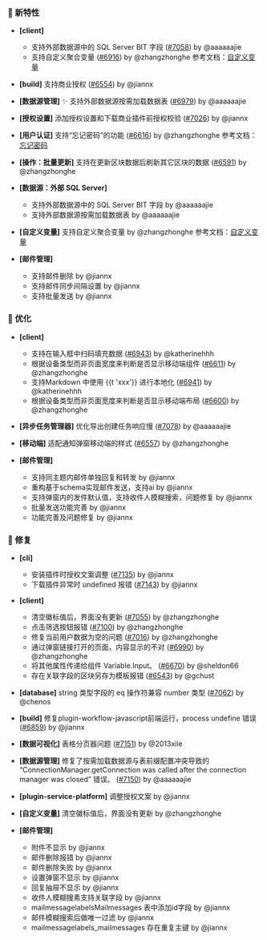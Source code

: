 ### 🎉 新特性

- **[client]**

  - 支持外部数据源中的 SQL Server BIT 字段 ([#7058](https://github.com/nocobase/nocobase/pull/7058)) by @aaaaaajie
  - 支持自定义聚合变量 ([#6916](https://github.com/nocobase/nocobase/pull/6916)) by @zhangzhonghe
    参考文档：[自定义变量](https://pr-383.docs-cn.nocobase.com/handbook/custom-variables)
- **[build]** 支持商业授权 ([#6554](https://github.com/nocobase/nocobase/pull/6554)) by @jiannx
- **[数据源管理]** ✨ 支持外部数据源按需加载数据表 ([#6979](https://github.com/nocobase/nocobase/pull/6979)) by @aaaaaajie
- **[授权设置]** 添加授权设置和下载商业插件前授权校验 ([#7026](https://github.com/nocobase/nocobase/pull/7026)) by @jiannx
- **[用户认证]** 支持“忘记密码”的功能 ([#6616](https://github.com/nocobase/nocobase/pull/6616)) by @zhangzhonghe
  参考文档：[忘记密码](https://docs-cn.nocobase.com/handbook/auth/user#%E5%BF%98%E8%AE%B0%E5%AF%86%E7%A0%81)
- **[操作：批量更新]** 支持在更新区块数据后刷新其它区块的数据 ([#6591](https://github.com/nocobase/nocobase/pull/6591)) by @zhangzhonghe
- **[数据源：外部 SQL Server]**

  - 支持外部数据源中的 SQL Server BIT 字段 by @aaaaaajie
  - 支持外部数据源按需加载数据表 by @aaaaaajie
- **[自定义变量]** 支持自定义聚合变量 by @zhangzhonghe
  参考文档：[自定义变量](https://pr-383.docs-cn.nocobase.com/handbook/custom-variables)
- **[邮件管理]**

  - 支持邮件删除 by @jiannx
  - 支持邮件同步间隔设置 by @jiannx
  - 支持批量发送 by @jiannx

### 🚀 优化

- **[client]**

  - 支持在输入框中扫码填充数据 ([#6943](https://github.com/nocobase/nocobase/pull/6943)) by @katherinehhh
  - 根据设备类型而非页面宽度来判断是否显示移动端组件 ([#6611](https://github.com/nocobase/nocobase/pull/6611)) by @zhangzhonghe
  - 支持Markdown 中使用 {{t 'xxx'}} 进行本地化 ([#6941](https://github.com/nocobase/nocobase/pull/6941)) by @katherinehhh
  - 根据设备类型而非页面宽度来判断是否显示移动端布局 ([#6600](https://github.com/nocobase/nocobase/pull/6600)) by @zhangzhonghe
- **[异步任务管理器]** 优化导出创建任务响应慢 ([#7078](https://github.com/nocobase/nocobase/pull/7078)) by @aaaaaajie
- **[移动端]** 适配通知弹窗移动端的样式 ([#6557](https://github.com/nocobase/nocobase/pull/6557)) by @zhangzhonghe
- **[邮件管理]**

  - 支持同主题内邮件单独回复和转发 by @jiannx
  - 重构基于schema实现邮件发送，支持ai by @jiannx
  - 支持弹窗内的发件默认值，支持收件人模糊搜索，问题修复 by @jiannx
  - 批量发送功能完善 by @jiannx
  - 功能完善及问题修复 by @jiannx

### 🐛 修复

- **[cli]**

  - 安装插件时授权文案调整 ([#7135](https://github.com/nocobase/nocobase/pull/7135)) by @jiannx
  - 下载插件异常时 undefined 报错 ([#7143](https://github.com/nocobase/nocobase/pull/7143)) by @jiannx
- **[client]**

  - 清空徽标值后，界面没有更新 ([#7055](https://github.com/nocobase/nocobase/pull/7055)) by @zhangzhonghe
  - 点击筛选按钮报错 ([#7100](https://github.com/nocobase/nocobase/pull/7100)) by @zhangzhonghe
  - 修复当前用户数据为空的问题 ([#7016](https://github.com/nocobase/nocobase/pull/7016)) by @zhangzhonghe
  - 通过弹窗链接打开的页面，内容显示的不对 ([#6990](https://github.com/nocobase/nocobase/pull/6990)) by @zhangzhonghe
  - 将其他属性传递给组件 Variable.Input。 ([#6670](https://github.com/nocobase/nocobase/pull/6670)) by @sheldon66
  - 存在关联字段的区块另存为模板报错 ([#6543](https://github.com/nocobase/nocobase/pull/6543)) by @gchust
- **[database]** string 类型字段的 eq 操作符兼容 number 类型 ([#7062](https://github.com/nocobase/nocobase/pull/7062)) by @chenos
- **[build]** 修复plugin-workflow-javascript前端运行，process undefine 错误 ([#6859](https://github.com/nocobase/nocobase/pull/6859)) by @jiannx
- **[数据可视化]** 表格分页器问题 ([#7151](https://github.com/nocobase/nocobase/pull/7151)) by @2013xile
- **[数据源管理]** 修复了按需加载数据源与表前缀配置冲突导致的 “ConnectionManager.getConnection was called after the connection manager was closed” 错误。 ([#7150](https://github.com/nocobase/nocobase/pull/7150)) by @aaaaaajie
- **[plugin-service-platform]** 调整授权文案 by @jiannx
- **[自定义变量]** 清空徽标值后，界面没有更新 by @zhangzhonghe
- **[邮件管理]**

  - 附件不显示 by @jiannx
  - 邮件删除报错 by @jiannx
  - 邮件删除失败 by @jiannx
  - 设置弹窗不显示 by @jiannx
  - 回复抽屉不显示 by @jiannx
  - 收件人模糊搜素支持关联字段 by @jiannx
  - mailmessagelabelsMailmessages 表中添加id字段 by @jiannx
  - 邮件模糊搜索后做唯一过滤 by @jiannx
  - mailmessagelabels_mailmessages 存在重复主键 by @jiannx
